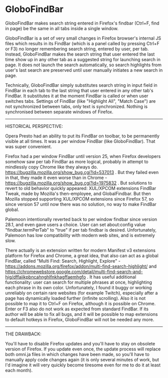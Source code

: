 # GloboFindBar
GloboFindBar makes search string entered in Firefox's findbar (Ctrl+F, find in page) be the same in all tabs inside a single window.

GloboFindBar is a set of very small changes in Firefox browser's internal JS files which results in its FindBar (which is a panel called by pressing Ctrl+F or F3) no longer remembering search string, entered by user, per tab. Instead, GloboFindBar makes the search string that user entered the last time show up in any other tab as a suggested string for launching search in page. It does not launch the search automatically, so search highlights from user's last search are preserved until user manually initiates a new search in page.

Technically, GloboFindBar simply substitutes search string in input field in FindBar in each tab to the last string that user entered in any other tab's FindBar. It substitutes it at the moment FindBar is called or when user switches tabs. Settings of FindBar (like "Highlight All", "Match Case") are not synchronized between tabs, only text is synchronized. Nothing is synchronised between separate windows of Firefox.

___________________________________

HISTORICAL PERSPECTIVE:

Opera Presto had an ability to put its FindBar on toolbar, to be permanently visible at all times. It was a per window FindBar (like GloboFindBar). That was super convenient.

Firefox had a per window FindBar until version 25, when Firefox developers somehow saw per tab FindBar as more logical, probably in attempt to mindlessly copy Chrome like they always do. https://bugzilla.mozilla.org/show_bug.cgi?id=537013 . But they failed even in that, they made it even worse than in Chrome - https://bugzilla.mozilla.org/show_bug.cgi?id=1975832 . But solutions to revert to old behavior quickly appeared: XUL/XPCOM extensions FindBar Tweak, made by Mozilla's then-employee, and GlobalFindbar. But then Mozilla stopped supporting XUL/XPCOM extensions since Firefox 57, so since version 57 until now there was no solution, no way to make FindBar global.

Palemoon intentionally reverted back to per window findbar since version 28.1, and even gave users a choice. User can set about:config value "findbar.termPerTab" to "true" if per tab findbar is desired. Unfortunately, Palemoon has low compatibility with modern web sites, and is extremely slow.

There actually is an extension written for modern Manifest v3 extensions platform for Firefox and Chrome, a great idea, that also can act as a global FindBar, called "Multi Find: Search, Highlight, Explore" - https://addons.mozilla.org/firefox/addon/multi-find-search-highlight/ and https://chromewebstore.google.com/detail/multi-find-search-and-hig/dffaiikpbncahnghlfnkhagffaemhgfo . It has useful additional functionality: user can search for multiple phrases at once, highlighting each phrase in its own color. Unfortunately, I found it buggy or working unreliably on certain rare websites (for example Twitch), especially after a page has dynamically loaded further (infinite scrolling). Also it is not possible to map it to Ctrl+F on Firefox, although it is possible on Chrome. Enter or F3 also do not work as expected from standard FindBar. If its author will be able to fix all bugs, and it will be possible to map extensions to default hotkeys in Firefox, GloboFindBar will not be needed any more.

___________________________________

THE DRAWBACK:

You'll have to disable Firefox updates and you'll have to stay on obsolete version of Firefox. If you update even once, the update process will replace both omni.ja files in which changes have been made, so you'll have to manually apply code changes again (it is only several minutes of work, but I'd imagine it will very quickly become tiresome even for me to do it at least each month).

